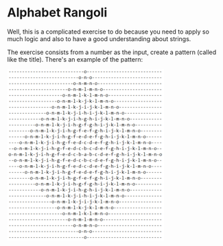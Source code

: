 # Alphabet Rangoli

Well, this is a complicated exercise to do because you need to apply so much
logic and also to have a good understanding about strings.

The exercise consists from a number as the input, create a pattern 
(called like the title). There's an example of the pattern:

![Alphabet Rangoli's example](../images/alphabet_rangoli_example.png)